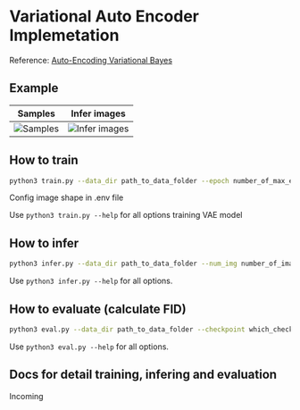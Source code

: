 # Variational Auto Encoder Implemetation

Reference: [Auto-Encoding Variational Bayes](https://arxiv.org/abs/1312.6114)

## Example
Samples            |  Infer images
:-------------------------:|:-------------------------:
![Samples](https://github.com/ginlov/vae/blob/main/sample.png?raw=true)  |  ![Infer images](https://github.com/ginlov/vae/blob/main/infer.png?raw=true)


## How to train
```bash
python3 train.py --data_dir path_to_data_folder --epoch number_of_max_epoch --lr learning_rate
```
Config image shape in .env file

Use ```python3 train.py --help``` for all options training VAE model

## How to infer
```bash
python3 infer.py --data_dir path_to_data_folder --num_img number_of_image_for_infering --checkpoint which_checkpoint_to_be_used
```
Use ```python3 infer.py --help``` for all options.

## How to evaluate (calculate FID)
```bash
python3 eval.py --data_dir path_to_data_folder --checkpoint which_checkpoint_to_be_used --batch_size bach_size
```
Use ```python3 eval.py --help``` for all options.

## Docs for detail training, infering and evaluation
Incoming
